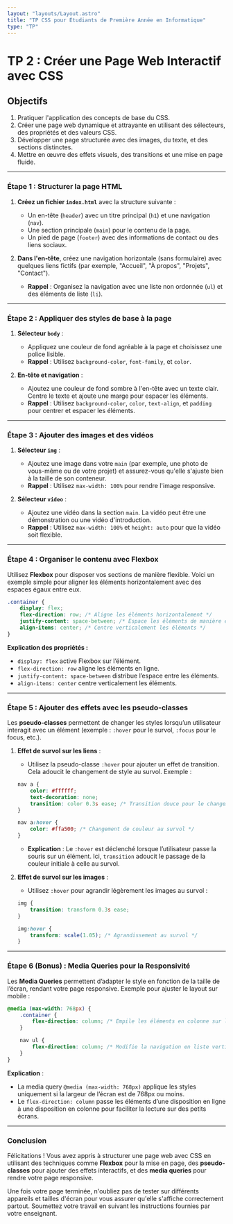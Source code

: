 ```yaml
---
layout: "layouts/Layout.astro"
title: "TP CSS pour Étudiants de Première Année en Informatique"
type: "TP"
---
```


# TP 2 : Créer une Page Web Interactif avec CSS

## Objectifs

1. Pratiquer l'application des concepts de base du CSS.
2. Créer une page web dynamique et attrayante en utilisant des sélecteurs, des propriétés et des valeurs CSS.
3. Développer une page structurée avec des images, du texte, et des sections distinctes.
4. Mettre en œuvre des effets visuels, des transitions et une mise en page fluide.

---

### Étape 1 : Structurer la page HTML

1. **Créez un fichier `index.html`** avec la structure suivante :
   - Un en-tête (`header`) avec un titre principal (`h1`) et une navigation (`nav`).
   - Une section principale (`main`) pour le contenu de la page.
   - Un pied de page (`footer`) avec des informations de contact ou des liens sociaux.

2. **Dans l'en-tête**, créez une navigation horizontale (sans formulaire) avec quelques liens fictifs (par exemple, "Accueil", "À propos", "Projets", "Contact").
   - **Rappel** : Organisez la navigation avec une liste non ordonnée (`ul`) et des éléments de liste (`li`).

---

### Étape 2 : Appliquer des styles de base à la page

1. **Sélecteur `body`** :
   - Appliquez une couleur de fond agréable à la page et choisissez une police lisible.
   - **Rappel** : Utilisez `background-color`, `font-family`, et `color`.

2. **En-tête et navigation** :
   - Ajoutez une couleur de fond sombre à l'en-tête avec un texte clair. Centre le texte et ajoute une marge pour espacer les éléments.
   - **Rappel** : Utilisez `background-color`, `color`, `text-align`, et `padding` pour centrer et espacer les éléments.

---

### Étape 3 : Ajouter des images et des vidéos

1. **Sélecteur `img`** :
   - Ajoutez une image dans votre `main` (par exemple, une photo de vous-même ou de votre projet) et assurez-vous qu'elle s'ajuste bien à la taille de son conteneur.
   - **Rappel** : Utilisez `max-width: 100%` pour rendre l'image responsive.

2. **Sélecteur `video`** :
   - Ajoutez une vidéo dans la section `main`. La vidéo peut être une démonstration ou une vidéo d'introduction.
   - **Rappel** : Utilisez `max-width: 100%` et `height: auto` pour que la vidéo soit flexible.

---

### Étape 4 : Organiser le contenu avec Flexbox

Utilisez **Flexbox** pour disposer vos sections de manière flexible. Voici un exemple simple pour aligner les éléments horizontalement avec des espaces égaux entre eux.

```css
.container {
    display: flex;
    flex-direction: row; /* Aligne les éléments horizontalement */
    justify-content: space-between; /* Espace les éléments de manière égale */
    align-items: center; /* Centre verticalement les éléments */
}
```

**Explication des propriétés :**
- `display: flex` active Flexbox sur l’élément.
- `flex-direction: row` aligne les éléments en ligne.
- `justify-content: space-between` distribue l’espace entre les éléments.
- `align-items: center` centre verticalement les éléments.

---

### Étape 5 : Ajouter des effets avec les pseudo-classes

Les **pseudo-classes** permettent de changer les styles lorsqu’un utilisateur interagit avec un élément (exemple : `:hover` pour le survol, `:focus` pour le focus, etc.).

1. **Effet de survol sur les liens** :
   - Utilisez la pseudo-classe `:hover` pour ajouter un effet de transition. Cela adoucit le changement de style au survol. Exemple :

   ```css
   nav a {
       color: #ffffff;
       text-decoration: none;
       transition: color 0.3s ease; /* Transition douce pour le changement de couleur */
   }

   nav a:hover {
       color: #ffa500; /* Changement de couleur au survol */
   }
   ```

   - **Explication** : Le `:hover` est déclenché lorsque l’utilisateur passe la souris sur un élément. Ici, `transition` adoucit le passage de la couleur initiale à celle au survol.

2. **Effet de survol sur les images** :
   - Utilisez `:hover` pour agrandir légèrement les images au survol :

   ```css
   img {
       transition: transform 0.3s ease;
   }

   img:hover {
       transform: scale(1.05); /* Agrandissement au survol */
   }
   ```

---

### Étape 6 (Bonus) : Media Queries pour la Responsivité

Les **Media Queries** permettent d’adapter le style en fonction de la taille de l’écran, rendant votre page responsive. Exemple pour ajuster le layout sur mobile :

```css
@media (max-width: 768px) {
    .container {
        flex-direction: column; /* Empile les éléments en colonne sur les petits écrans */
    }

    nav ul {
        flex-direction: column; /* Modifie la navigation en liste verticale sur mobile */
    }
}
```

**Explication** :
- La media query `@media (max-width: 768px)` applique les styles uniquement si la largeur de l’écran est de 768px ou moins.
- Le `flex-direction: column` passe les éléments d’une disposition en ligne à une disposition en colonne pour faciliter la lecture sur des petits écrans.

---

### Conclusion

Félicitations ! Vous avez appris à structurer une page web avec CSS en utilisant des techniques comme **Flexbox** pour la mise en page, des **pseudo-classes** pour ajouter des effets interactifs, et des **media queries** pour rendre votre page responsive.

Une fois votre page terminée, n'oubliez pas de tester sur différents appareils et tailles d'écran pour vous assurer qu'elle s'affiche correctement partout. Soumettez votre travail en suivant les instructions fournies par votre enseignant.
